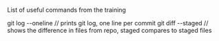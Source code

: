 List of useful commands from the training

git log --oneline // prints git log, one line per commit
git diff --staged // shows the difference in files from repo, staged compares to staged files 




